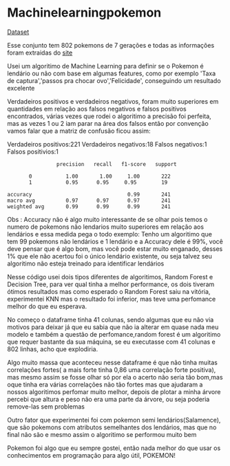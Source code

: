 # Machinelearningpokemon

[Dataset](https://www.kaggle.com/rounakbanik/pokemon)


Esse conjunto tem 802 pokemons de 7 gerações e todas as informações foram extraidas do [site](http://serebii.net/)

Usei um algoritimo de Machine Learning  para definir se o Pokemon é lendário ou não com base em algumas features, como por exemplo 'Taxa de captura','passos pra chocar ovo','Felicidade', conseguindo um resultado excelente

Verdadeiros positivos e verdadeiros negativos, foram muito superiores em quantidades em relação aos falsos negativos e falsos positivos encontrados, várias vezes que rodei o algoritimo a precisão foi perfeita, mas as vezes 1 ou 2 iam parar na área dos falsos então por convenção vamos falar que a matriz de confusão ficou assim:

Verdadeiros positivos:221
Verdadeiros negativos:18
Falsos negativos:1
Falsos positivios:1


                    precision   recall   f1-score   support

           0           1.00       1.00     1.00       222
           1           0.95      0.95     0.95        19

    accuracy                               0.99       241
    macro avg          0.97      0.97      0.97       241
    weighted avg       0.99      0.99      0.99       241




Obs : Accuracy não é algo muito interessante de se olhar pois temos o numero de pokemons não lendarios muito superiores em relação aos lendários e essa medida pega o todo exemplo:
Tenho um algoritimo que tem 99 pokemons não lendários e 1 lendário e a Accuracy dele é 99%, você deve pensar que é algo bom, mas você pode estar muito enganado, desses 1% que ele não acertou foi o único lendário existente, ou seja talvez seu algoritimo não esteja treinado para identificar lendários

Nesse código usei dois tipos diferentes de algoritimos, Random Forest e Decision Tree, para ver qual tinha a melhor performance, os dois tiveram ótimos resultados mas como esperado o Random Forest saiu na vitória, experimentei KNN mas o resultado foi inferior, mas teve uma perfomance melhor do que eu esperava.

No começo o dataframe tinha 41 colunas, sendo algumas que eu não via motivos para deixar já que eu sabia que não ia alterar em quase nada meu modelo e também a questão de perfomance,random forest é um algoritimo que requer bastante da sua máquina, se eu executasse com 41 colunas e 802 linhas, acho que explodiria.

Algo muito massa que aconteceu nesse dataframe é que não tinha muitas correlações fortes( a mais forte tinha 0,86 uma correlação forte positiva), mas mesmo assim se fosse olhar só por ela o acerto não seria tão bom,mas oque tinha era várias correlações não tão fortes mas que ajudaram a nossos algoritimos perfomar muito melhor, depois de plotar a minha árvore percebi que altura e peso não era uma parte da árvore, ou seja poderia remove-las sem problemas

Outro fator que experimentei foi com pokemon semi lendários(Salamence), que são pokemons com atributos semelhantes dos lendários, mas que no final não são e mesmo assim o algoritimo se performou muito bem

Pokemon foi algo que eu sempre gostei, então nada melhor do que usar os conhecimentos em programação para algo útil, POKEMON!
